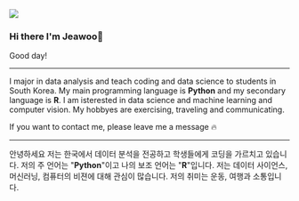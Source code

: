 <img src="https://img.shields.io/badge/Python-3776AB?style=flat-square&logo=Python&logoColor=white"/>

### Hi there I'm Jeawoo👋
Good day!

-------------

I major in data analysis and teach coding and data science to students in South Korea.
My main programming language is **Python** and my secondary language is **R**.
I am isterested in data science and machine learning and computer vision.
My hobbyes are exercising, traveling and communicating.


If you want to contact me, please leave me a message :fire:

-------------

안녕하세요 
저는 한국에서 데이터 분석을 전공하고 학생들에게 코딩을 가르치고 있습니다.
저의 주 언어는 "**Python**"이고 나의 보조 언어는 "**R**"입니다.
저는 데이터 사이언스, 머신러닝, 컴퓨터의 비젼에 대해 관심이 많습니다.
저의 취미는 운동, 여행과 소통입니다.

<!--
**ZeusKwon/ZeusKwon** is a ✨ _special_ ✨ repository because its `README.md` (this file) appears on your GitHub profile.


Here are some ideas to get you started:

- 🔭 I’m currently working on ...
- 🌱 I’m currently learning ...
- 👯 I’m looking to collaborate on ...
- 🤔 I’m looking for help with ...
- 💬 Ask me about ...
- 📫 How to reach me: ...
- 😄 Pronouns: ...
- ⚡ Fun fact: ...
-->
